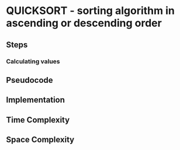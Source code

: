 # QUICKSORT - sorting algorithm in ascending or descending order


## Steps


### Calculating values



## Pseudocode

## Implementation


## Time Complexity

## Space Complexity